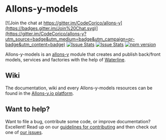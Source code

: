 # Allons-y-models

[![Join the chat at https://gitter.im/CodeCorico/allons-y](https://badges.gitter.im/Join%20Chat.svg)](https://gitter.im/CodeCorico/allons-y?utm_source=badge&utm_medium=badge&utm_campaign=pr-badge&utm_content=badge)
[![Issue Stats](http://issuestats.com/github/codecorico/allons-y-models/badge/issue)](http://issuestats.com/github/codecorico/allons-y)
[![Issue Stats](http://issuestats.com/github/codecorico/allons-y-models/badge/pr)](http://issuestats.com/github/codecorico/allons-y)
[![npm version](https://badge.fury.io/js/allons-y-models.svg)](https://badge.fury.io/js/allons-y-models)

Allons-y-models is an [allons-y](https://github.com/CodeCorico/allons-y) module that creates and publish back/front models, services and factories with the help of [Waterline](https://www.npmjs.com/package/waterline).

## Wiki

The documentation, wiki and every Allons-y-models resources can be found in the [Allons-y.io platform](https://allons-y.io).

## Want to help?

Want to file a bug, contribute some code, or improve documentation? Excellent! Read up on our [guidelines for contributing](CONTRIBUTING.md) and then check out one of [our issues](https://github.com/CodeCorico/allons-y-models/issues).
